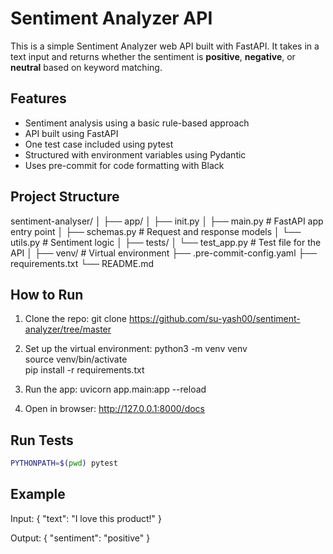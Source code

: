 # Sentiment Analyzer API

This is a simple Sentiment Analyzer web API built with FastAPI. It takes in a text input and returns whether the sentiment is **positive**, **negative**, or **neutral** based on keyword matching.

## Features

- Sentiment analysis using a basic rule-based approach
- API built using FastAPI
- One test case included using pytest
- Structured with environment variables using Pydantic
- Uses pre-commit for code formatting with Black

## Project Structure

sentiment-analyser/
│
├── app/
│ ├── init.py
│ ├── main.py # FastAPI app entry point
│ ├── schemas.py # Request and response models
│ └── utils.py # Sentiment logic
│
├── tests/
│ └── test_app.py # Test file for the API
│
├── venv/ # Virtual environment
├── .pre-commit-config.yaml
├── requirements.txt
└── README.md

## How to Run

1. Clone the repo:
   git clone https://github.com/su-yash00/sentiment-analyzer/tree/master

2. Set up the virtual environment:
   python3 -m venv venv  
   source venv/bin/activate  
   pip install -r requirements.txt

3. Run the app:
   uvicorn app.main:app --reload

4. Open in browser:
   http://127.0.0.1:8000/docs

## Run Tests

```bash
PYTHONPATH=$(pwd) pytest
```

## Example

Input:
{
"text": "I love this product!"
}

Output:
{
"sentiment": "positive"
}
